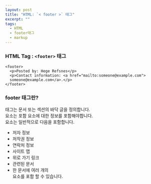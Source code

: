 ```yaml
---
layout: post
title: "HTML: `< footer >` 태그"
excerpt: ""
tags: 
  - HTML
  - footer태그
  - markup
---
```


### HTML Tag : `<footer>` 태그
```
<footer>
  <p>Posted by: Hege Refsnes</p>
  <p>Contact information: <a href="mailto:someone@example.com">
  someone@example.com</a>.</p>
</footer>
```
### footer 태그란?

<footer> 태그는 문서 또는 섹션의 바닥 글을 정의합니다.

<footer> 요소는 포함 요소에 대한 정보를 포함해야합니다.

<footer> 요소는 일반적으로 다음을 포함합니다.

* 저자 정보
* 저작권 정보
* 연락처 정보
* 사이트 맵
* 위로 가기 링크
* 관련된 문서
* 한 문서에 여러 개의 <footer> 요소를 포함 할 수 있습니다.


